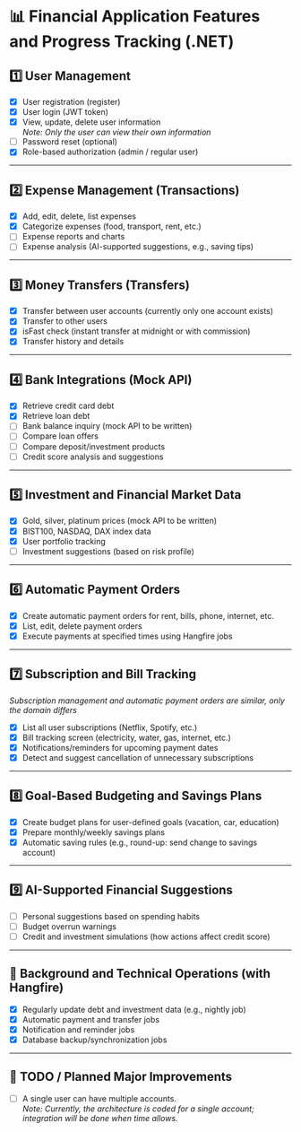 # 📊 Financial Application Features and Progress Tracking (.NET)

## 1️⃣ User Management

- [x] User registration (register)  
- [x] User login (JWT token)  
- [x] View, update, delete user information  
  _Note: Only the user can view their own information_  
- [ ] Password reset (optional)  
- [x] Role-based authorization (admin / regular user)

---

## 2️⃣ Expense Management (Transactions)

- [x] Add, edit, delete, list expenses  
- [x] Categorize expenses (food, transport, rent, etc.)  
- [ ] Expense reports and charts  
- [ ] Expense analysis (AI-supported suggestions, e.g., saving tips)

---

## 3️⃣ Money Transfers (Transfers)

- [x] Transfer between user accounts (currently only one account exists)  
- [x] Transfer to other users  
- [x] isFast check (instant transfer at midnight or with commission)  
- [x] Transfer history and details

---

## 4️⃣ Bank Integrations (Mock API)

- [x] Retrieve credit card debt  
- [x] Retrieve loan debt  
- [ ] Bank balance inquiry (mock API to be written)  
- [ ] Compare loan offers  
- [ ] Compare deposit/investment products  
- [ ] Credit score analysis and suggestions

---

## 5️⃣ Investment and Financial Market Data

- [x] Gold, silver, platinum prices (mock API to be written)  
- [x] BIST100, NASDAQ, DAX index data  
- [x] User portfolio tracking  
- [ ] Investment suggestions (based on risk profile)

---

## 6️⃣ Automatic Payment Orders

- [x] Create automatic payment orders for rent, bills, phone, internet, etc.  
- [x] List, edit, delete payment orders  
- [x] Execute payments at specified times using Hangfire jobs

---

## 7️⃣ Subscription and Bill Tracking

_Subscription management and automatic payment orders are similar, only the domain differs_

- [x] List all user subscriptions (Netflix, Spotify, etc.)  
- [x] Bill tracking screen (electricity, water, gas, internet, etc.)  
- [x] Notifications/reminders for upcoming payment dates  
- [x] Detect and suggest cancellation of unnecessary subscriptions

---

## 8️⃣ Goal-Based Budgeting and Savings Plans

- [x] Create budget plans for user-defined goals (vacation, car, education)  
- [x] Prepare monthly/weekly savings plans  
- [x] Automatic saving rules (e.g., round-up: send change to savings account)

---

## 9️⃣ AI-Supported Financial Suggestions

- [ ] Personal suggestions based on spending habits  
- [ ] Budget overrun warnings  
- [ ] Credit and investment simulations (how actions affect credit score)

---

## 🔄 Background and Technical Operations (with Hangfire)

- [x] Regularly update debt and investment data (e.g., nightly job)  
- [x] Automatic payment and transfer jobs  
- [x] Notification and reminder jobs  
- [x] Database backup/synchronization jobs

---

## 🚧 TODO / Planned Major Improvements

- [ ] A single user can have multiple accounts.  
  _Note: Currently, the architecture is coded for a single account; integration will be done when time allows._  
